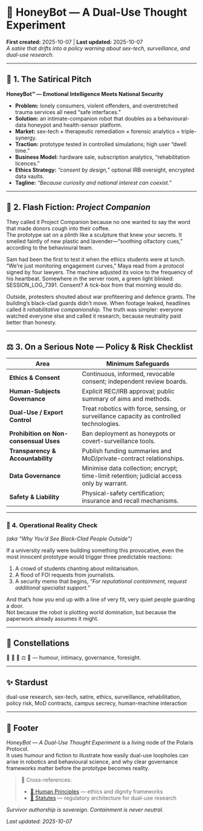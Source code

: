 # 🍯 HoneyBot — A Dual-Use Thought Experiment  
**First created:** 2025-10-07 | **Last updated:** 2025-10-07  
*A satire that drifts into a policy warning about sex-tech, surveillance, and dual-use research.*

---

## 🧠 1. The Satirical Pitch  

**HoneyBot™ — Emotional Intelligence Meets National Security**  
- **Problem:** lonely consumers, violent offenders, and overstretched trauma services all need “safe interfaces.”  
- **Solution:** an intimate-companion robot that doubles as a behavioural-data honeypot and health-sensor platform.  
- **Market:** sex-tech × therapeutic remediation × forensic analytics = triple-synergy.  
- **Traction:** prototype tested in controlled simulations; high user “dwell time.”  
- **Business Model:** hardware sale, subscription analytics, “rehabilitation licences.”  
- **Ethics Strategy:** *“consent by design,”* optional IRB oversight, encrypted data vaults.  
- **Tagline:** *“Because curiosity and national interest can coexist.”*

---

## 💋 2. Flash Fiction: *Project Companion*  

They called it Project Companion because no one wanted to say the word that made donors cough into their coffee.  
The prototype sat on a plinth like a sculpture that knew your secrets.  It smelled faintly of new plastic and lavender—“soothing olfactory cues,” according to the behavioural team.

Sam had been the first to test it when the ethics students were at lunch.  “We’re just monitoring engagement curves,” Maya read from a protocol signed by four lawyers.  The machine adjusted its voice to the frequency of his heartbeat.  Somewhere in the server room, a green light blinked: SESSION_LOG_7391.  Consent?  A tick-box from that morning would do.

Outside, protesters shouted about war profiteering and defence grants.  The building’s black-clad guards didn’t move.  When footage leaked, headlines called it *rehabilitative companionship.*  The truth was simpler: everyone watched everyone else and called it research, because neutrality paid better than honesty.

---

## ⚖️ 3. On a Serious Note — Policy & Risk Checklist  

| Area | Minimum Safeguards |
|------|--------------------|
| **Ethics & Consent** | Continuous, informed, revocable consent; independent review boards. |
| **Human-Subjects Governance** | Explicit REC/IRB approval; public summary of aims and methods. |
| **Dual-Use / Export Control** | Treat robotics with force, sensing, or surveillance capacity as controlled technologies. |
| **Prohibition on Non-consensual Uses** | Ban deployment as honeypots or covert-surveillance tools. |
| **Transparency & Accountability** | Publish funding summaries and MoD/private-contract relationships. |
| **Data Governance** | Minimise data collection; encrypt; time-limit retention; judicial access only by warrant. |
| **Safety & Liability** | Physical-safety certification; insurance and recall mechanisms. |

---

### 🍯 4. Operational Reality Check  
*(aka “Why You’d See Black-Clad People Outside”)*  

If a university really were building something this provocative, even the most innocent prototype would trigger three predictable reactions:  
1. A crowd of students chanting about militarisation.  
2. A flood of FOI requests from journalists.  
3. A security memo that begins, *“For reputational containment, request additional specialist support.”*  

And that’s how you end up with a line of very fit, very quiet people guarding a door.  
Not because the robot is plotting world domination, but because the paperwork already assumes it might.
<!--I really do feel you should all come clean about this data quandry. This will make wonderful fiction, otherwise. 🐝-->
---

## 🌌 Constellations  

🍯 🤖 💋 ⚖️ 🔮 — humour, intimacy, governance, foresight.

---

## ✨ Stardust  

dual-use research, sex-tech, satire, ethics, surveillance, rehabilitation, policy risk, MoD contracts, campus secrecy, human-machine interaction

---

## 🏮 Footer  

*HoneyBot — A Dual-Use Thought Experiment* is a living node of the Polaris Protocol.  
It uses humour and fiction to illustrate how easily dual-use loopholes can arise in robotics and behavioural science, and why clear governance frameworks matter before the prototype becomes reality.

> 📡 Cross-references:  
> - [🌱 Human Principles](./🌱_Human_Principles/README.md) — ethics and dignity frameworks  
> - [📜 Statutes](../📜_Statutes/README.md) — regulatory architecture for dual-use research  

*Survivor authorship is sovereign. Containment is never neutral.*  

_Last updated: 2025-10-07_
